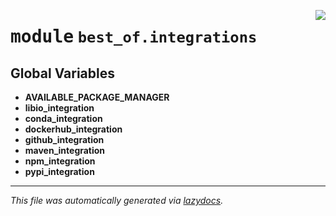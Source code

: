 <!-- markdownlint-disable -->

<a href="https://github.com/best-of-lists/best-of-generator/blob/main/src/best_of/integrations/__init__.py#L0"><img align="right" style="float:right;" src="https://img.shields.io/badge/-source-cccccc?style=flat-square"></a>

# <kbd>module</kbd> `best_of.integrations`




**Global Variables**
---------------
- **AVAILABLE_PACKAGE_MANAGER**
- **libio_integration**
- **conda_integration**
- **dockerhub_integration**
- **github_integration**
- **maven_integration**
- **npm_integration**
- **pypi_integration**




---

_This file was automatically generated via [lazydocs](https://github.com/ml-tooling/lazydocs)._
